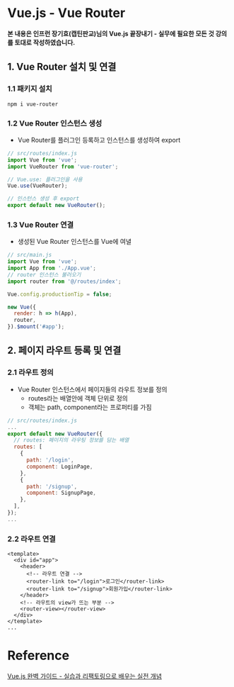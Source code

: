 

# Vue.js - Vue Router

**본 내용은 인프런 장기효(캡틴판교)님의 Vue.js 끝장내기 - 실무에 필요한 모든 것 강의를 토대로 작성하였습니다.**

## 1. Vue Router 설치 및 연결

### 1.1 패키지 설치

```shell
npm i vue-router
```



### 1.2 Vue Router 인스턴스 생성

* Vue Router를 플러그인 등록하고 인스턴스를 생성하여 export

```JavaScript
// src/routes/index.js
import Vue from 'vue';
import VueRouter from 'vue-router';

// Vue.use: 플러그인을 사용
Vue.use(VueRouter);

// 인스턴스 생성 후 export
export default new VueRouter();
```



### 1.3 Vue Router 연결

* 생성된 Vue Router 인스턴스를 Vue에 여녈

```JavaScript
// src/main.js
import Vue from 'vue';
import App from './App.vue';
// router 인스턴스 불러오기
import router from '@/routes/index';

Vue.config.productionTip = false;

new Vue({
  render: h => h(App),
  router,
}).$mount('#app');

```



## 2. 페이지 라우트 등록 및 연결

### 2.1 라우트 정의

* Vue Router 인스턴스에서 페이지들의 라우트 정보를 정의
  * routes라는 배열안에 객체 단위로 정의
  * 객체는 path, component라는 프로퍼티를 가짐

```JavaScript
// src/routes/index.js
...
export default new VueRouter({
  // routes: 페이지의 라우팅 정보를 담는 배열
  routes: [
    {
      path: '/login',
      component: LoginPage,
    },
    {
      path: '/signup',
      component: SignupPage,
    },
  ],
});
...
```



### 2.2 라우트 연결

```Vue
<template>
  <div id="app">
    <header>
      <!-- 라우트 연결 -->
      <router-link to="/login">로그인</router-link>
      <router-link to="/signup">회원가입</router-link>
    </header>
    <!-- 라우트의 view가 뜨는 부분 -->
    <router-view></router-view>
  </div>
</template>
...
```





# Reference

[Vue.js 완벽 가이드 - 실습과 리팩토링으로 배우는 실전 개념](https://www.inflearn.com/course/vue-js-%EB%81%9D%EB%82%B4%EA%B8%B0-%EC%BA%A1%ED%8B%B4%ED%8C%90%EA%B5%90/dashboard)
